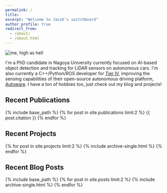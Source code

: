 ```yaml
---
permalink: /
title:
excerpt: "Welcome to Jacob's switchboard"
author_profile: true
redirect_from: 
  - /about/
  - /about.html
---
```


<img class="alignnone size-full" src="http://jacoblambert.github.io/images/highashell.jpg" alt="me, high as hell"/>

I'm a PhD candidate in Nagoya University currently focused on AI-based object detection and tracking for LiDAR sensors on autonomous cars. I'm also currently a C++/Python/ROS developer for [Tier IV](https://www.tier4.jp/), improving the sensing capabilities of their open-source autonomous driving platform, [Autoware](https://github.com/CPFL/Autoware). I have a ton of hobbies too, just check out my blog and projects!

<h2>Recent Publications</h2>
{% include base_path %}
{% for post in site.publications limit:2 %}
  {{ post.citation }}
{% endfor %}

<h2>Recent Projects</h2>
{% for post in site.projects limit:2 %}
  {% include archive-single.html %}
{% endfor %}

<h2>Recent Blog Posts</h2>
{% include base_path %}
{% for post in site.posts limit:2 %}
  {% include archive-single.html %}
{% endfor %}
